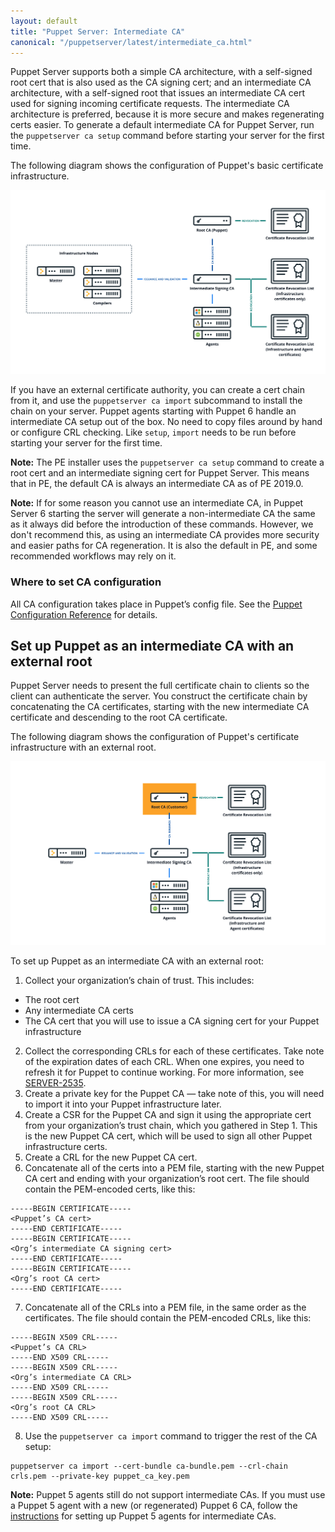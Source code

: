```yaml
---
layout: default
title: "Puppet Server: Intermediate CA"
canonical: "/puppetserver/latest/intermediate_ca.html"
---
```


Puppet Server supports both a simple CA architecture, with a self-signed root cert that is also used as the CA signing cert; and an intermediate CA architecture, with a self-signed root that issues an intermediate CA cert used for signing incoming certificate requests. The intermediate CA architecture is preferred, because it is more secure and makes regenerating certs easier. To generate a default intermediate CA for Puppet Server, run the `puppetserver ca setup` command before starting your server for the first time.

The following diagram shows the configuration of Puppet's basic certificate infrastructure.

![A diagram showing Puppet's basic certificate infrastructure](ca_basic_foss.png)

If you have an external certificate authority, you can create a cert chain from it, and use the `puppetserver ca import` subcommand to install the chain on your server. Puppet agents starting with Puppet 6 handle an intermediate CA setup out of the box. No need to copy files around by hand or configure CRL checking. Like `setup`, `import` needs to be run before starting your server for the first time.

**Note:** The PE installer uses the `puppetserver ca setup` command to create a root cert and an intermediate signing cert for Puppet Server. This means that in PE, the default CA is always an intermediate CA as of PE 2019.0.

**Note:** If for some reason you cannot use an intermediate CA, in Puppet Server 6 starting the server will generate a non-intermediate CA the same as it always did before the introduction of these commands. However, we don't recommend this, as using an intermediate CA provides more security and easier paths for CA regeneration. It is also the default in PE, and some recommended workflows may rely on it.

### Where to set CA configuration

All CA configuration takes place in Puppet’s config file. See the [Puppet Configuration Reference](/puppet/latest/configuration.html) for details.

## Set up Puppet as an intermediate CA with an external root

Puppet Server needs to present the full certificate chain to clients so the client can authenticate the server. You construct the certificate chain by concatenating the CA certificates, starting with the new intermediate CA certificate and descending to the root CA certificate.

The following diagram shows the configuration of Puppet's certificate infrastructure with an external root.

![A diagram showing Puppet's certificate infrastructure with an external root](ca_external_root_foss.png)

To set up Puppet as an intermediate CA with an external root:

1. Collect your organization’s chain of trust. This includes:
* The root cert
* Any intermediate CA certs
* The CA cert that you will use to issue a CA signing cert for your Puppet infrastructure
2. Collect the corresponding CRLs for each of these certificates. Take note of the expiration dates of each CRL. When one expires, you need to refresh it for Puppet to continue working. For more information, see [SERVER-2535](https://tickets.puppetlabs.com/browse/SERVER-2535). 
3. Create a private key for the Puppet CA — take note of this, you will need to import it into your Puppet infrastructure later.
4. Create a CSR for the Puppet CA and sign it using the appropriate cert from your organization’s trust chain, which you gathered in Step 1. This is the new Puppet CA cert, which will be used to sign all other Puppet infrastructure certs.
5. Create a CRL for the new Puppet CA cert.
6. Concatenate all of the certs into a PEM file, starting with the new Puppet CA cert and ending with your organization’s root cert. The file should contain the PEM-encoded certs, like this:

```
-----BEGIN CERTIFICATE-----
<Puppet’s CA cert>
-----END CERTIFICATE-----
-----BEGIN CERTIFICATE-----
<Org’s intermediate CA signing cert>
-----END CERTIFICATE-----
-----BEGIN CERTIFICATE-----
<Org’s root CA cert>
-----END CERTIFICATE-----
```
7. Concatenate all of the CRLs into a PEM file, in the same order as the certificates. The file should contain the PEM-encoded CRLs, like this:

```
-----BEGIN X509 CRL-----
<Puppet’s CA CRL>
-----END X509 CRL-----
-----BEGIN X509 CRL-----
<Org’s intermediate CA CRL>
-----END X509 CRL-----
-----BEGIN X509 CRL-----
<Org’s root CA CRL>
-----END X509 CRL-----
```

8. Use the `puppetserver ca import` command to trigger the rest of the CA setup:

```
puppetserver ca import --cert-bundle ca-bundle.pem --crl-chain crls.pem --private-key puppet_ca_key.pem
```

**Note:** Puppet 5 agents still do not support intermediate CAs. If you must use a Puppet 5 agent with a new (or regenerated) Puppet 6 CA, follow the [instructions](/puppetserver/5.3/intermediate_ca_configuration.html) for setting up Puppet 5 agents for intermediate CAs.
